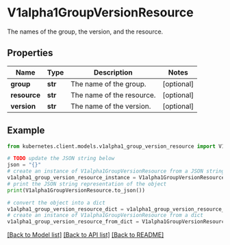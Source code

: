 # V1alpha1GroupVersionResource

The names of the group, the version, and the resource.

## Properties

Name | Type | Description | Notes
------------ | ------------- | ------------- | -------------
**group** | **str** | The name of the group. | [optional] 
**resource** | **str** | The name of the resource. | [optional] 
**version** | **str** | The name of the version. | [optional] 

## Example

```python
from kubernetes.client.models.v1alpha1_group_version_resource import V1alpha1GroupVersionResource

# TODO update the JSON string below
json = "{}"
# create an instance of V1alpha1GroupVersionResource from a JSON string
v1alpha1_group_version_resource_instance = V1alpha1GroupVersionResource.from_json(json)
# print the JSON string representation of the object
print(V1alpha1GroupVersionResource.to_json())

# convert the object into a dict
v1alpha1_group_version_resource_dict = v1alpha1_group_version_resource_instance.to_dict()
# create an instance of V1alpha1GroupVersionResource from a dict
v1alpha1_group_version_resource_from_dict = V1alpha1GroupVersionResource.from_dict(v1alpha1_group_version_resource_dict)
```
[[Back to Model list]](../README.md#documentation-for-models) [[Back to API list]](../README.md#documentation-for-api-endpoints) [[Back to README]](../README.md)


